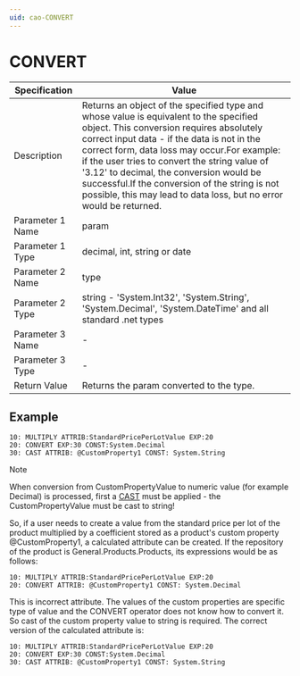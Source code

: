 ```yaml
---
uid: cao-CONVERT
---
```


# CONVERT

| Specification    | Value                                                        |
| ---------------- | ------------------------------------------------------------ |
| Description      | Returns an object of the specified type and whose value is equivalent to the specified object. This conversion requires absolutely correct input data - if the data is not in the correct form, data loss may occur.For example: if the user tries to convert the string value of '3.12' to decimal, the conversion would be successful.If the conversion of the string is not possible, this may lead to data loss, but no error would be returned. |
| Parameter 1 Name | param                                                        |
| Parameter 1 Type | decimal, int, string or date                                 |
| Parameter 2 Name | type                                                         |
| Parameter 2 Type | string - 'System.Int32', 'System.String', 'System.Decimal', 'System.DateTime' and all standard .net types |
| Parameter 3 Name | -                                                            |
| Parameter 3 Type | -                                                            |
| Return Value     | Returns the param converted to the type.                     |


## Example
```
10: MULTIPLY ATTRIB:StandardPricePerLotValue EXP:20
20: CONVERT EXP:30 CONST:System.Decimal
30: CAST ATTRIB: @CustomProperty1 CONST: System.String
```

> [!NOTE]
> When conversion from CustomPropertyValue to numeric value (for example Decimal) is processed, first a [CAST](https://github.com/ErpNetDocs/tech/blob/master/advanced/user-calculated-attributes/operators/cast.md#uid-cao-cast) must be applied - the CustomPropertyValue must be cast to string!

So, if a user needs to create a value from the standard price per lot of  the product multiplied by a coefficient stored as a product's custom  property @CustomProperty1, a calculated attribute can be created. If the repository of the product is General.Products.Products, its expressions would be as follows:

```
10: MULTIPLY ATTRIB:StandardPricePerLotValue EXP:20
20: CONVERT ATTRIB: @CustomProperty1 CONST: System.Decimal
```

This is incorrect attribute. The values of the custom properties are  specific type of value and the CONVERT operator does not know how to  convert it. So cast of the custom property value to string is required.  The correct version of the calculated attribute is:

```
10: MULTIPLY ATTRIB:StandardPricePerLotValue EXP:20
20: CONVERT EXP:30 CONST:System.Decimal
30: CAST ATTRIB: @CustomProperty1 CONST: System.String
```
